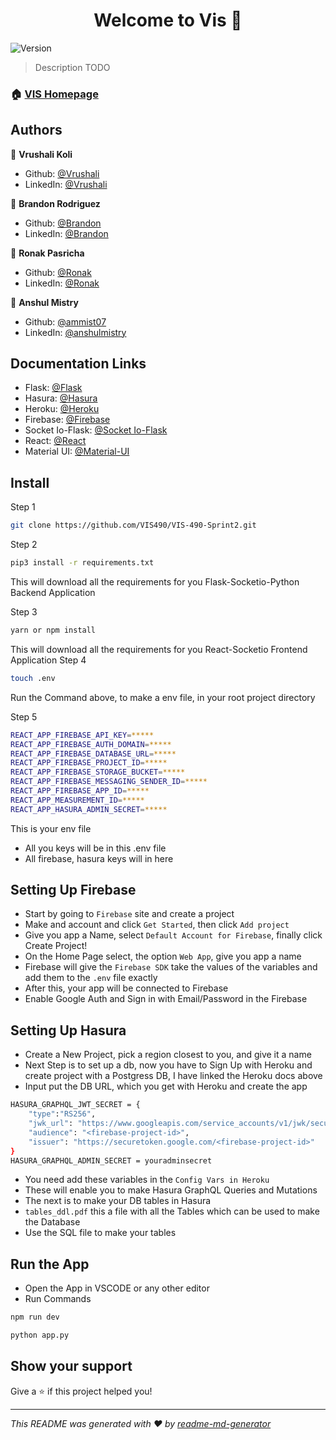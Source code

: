 <h1 align="center">Welcome to Vis 👋</h1>
<p>
  <img alt="Version" src="https://img.shields.io/badge/version-0.1.0-blue.svg?cacheSeconds=2592000" />
</p>

> Description TODO

### 🏠 [VIS Homepage](https://still-ravine-46486.herokuapp.com)


## Authors

👤 **Vrushali Koli**
* Github: [@Vrushali](https://github.com/vkoli)
* LinkedIn: [@Vrushali](https://www.linkedin.com/in/vk801/)

👤 **Brandon Rodriguez**
* Github: [@Brandon](https://github.com/brandonRodriguez24)
* LinkedIn: [@Brandon](https://www.linkedin.com/in/brandon-rodriguez-5a2274201/)

👤 **Ronak Pasricha**
* Github: [@Ronak](https://github.com/rpasricha45)
* LinkedIn: [@Ronak](https://www.linkedin.com/in/ronak-pasricha/)

👤 **Anshul Mistry**
* Github: [@ammist07](https://github.com/ammist07)
* LinkedIn: [@anshulmistry](https://linkedin.com/in/anshulmistry)

## Documentation Links
* Flask: [@Flask](https://flask.palletsprojects.com/en/1.1.x/api/)
* Hasura: [@Hasura](https://hasura.io/docs/1.0/graphql/core/index.html)
* Heroku: [@Heroku](https://devcenter.heroku.com/categories/reference)
* Firebase: [@Firebase](https://firebase.google.com/?gclid=Cj0KCQiA5bz-BRD-ARIsABjT4njI9dq7z4jlUh2PmOfhRvgbUAg34I1UE9ioHimnHi-azTR8xpbGGkUaAk86EALw_wcB)
* Socket Io-Flask: [@Socket Io-Flask](https://flask-socketio.readthedocs.io/en/latest/)
* React: [@React](https://reactjs.org/docs/getting-started.html)
* Material UI: [@Material-UI](https://material-ui.com)

## Install
Step 1
```sh
git clone https://github.com/VIS490/VIS-490-Sprint2.git
```
Step 2
```sh
pip3 install -r requirements.txt
```
This will download all the requirements for you Flask-Socketio-Python Backend Application

Step 3
```sh
yarn or npm install
```
This will download all the requirements for you React-Socketio Frontend Application
Step 4
```sh
touch .env
```
Run the Command above, to make a env file, in your root project directory

Step 5
```sh
REACT_APP_FIREBASE_API_KEY=*****
REACT_APP_FIREBASE_AUTH_DOMAIN=*****
REACT_APP_FIREBASE_DATABASE_URL=*****
REACT_APP_FIREBASE_PROJECT_ID=*****
REACT_APP_FIREBASE_STORAGE_BUCKET=*****
REACT_APP_FIREBASE_MESSAGING_SENDER_ID=*****
REACT_APP_FIREBASE_APP_ID=*****
REACT_APP_MEASUREMENT_ID=*****
REACT_APP_HASURA_ADMIN_SECRET=*****
```
This is your env file
- All you keys will be in this .env file
- All firebase, hasura keys will in here

## Setting Up Firebase
- Start by going to ``Firebase`` site and create a project
- Make and account and click ``Get Started``, then click ``Add project``
- Give you app a Name, select ``Default Account for Firebase``, finally click Create Project!
- On the Home Page select, the option ``Web App``, give you app a name
- Firebase will give the ``Firebase SDK`` take the values of the variables and add them to the ``.env`` file exactly
- After this, your app will be connected to Firebase
- Enable Google Auth and Sign in with Email/Password in the Firebase
## Setting Up Hasura
- Create a New Project, pick a region closest to you, and give it a name
- Next Step is to set up a db, now you have to Sign Up with Heroku and create project with a Postgress DB, I have linked the Heroku docs above
- Input put the DB URL, which you get with Heroku and create the app
```sh
HASURA_GRAPHQL_JWT_SECRET = {
    "type":"RS256",
    "jwk_url": "https://www.googleapis.com/service_accounts/v1/jwk/securetoken@system.gserviceaccount.com",
    "audience": "<firebase-project-id>",
    "issuer": "https://securetoken.google.com/<firebase-project-id>"
}
HASURA_GRAPHQL_ADMIN_SECRET = youradminsecret
```
- You need add these variables in the ``Config Vars in Heroku``
- These will enable you to make Hasura GraphQL Queries and Mutations
- The next is to make your DB tables in Hasura
- ``tables_ddl.pdf`` this a file with all the Tables which can be used to make the Database
- Use the SQL file to make your tables
## Run the App
- Open the App in VSCODE or any other editor
- Run Commands
```sh
npm run dev 
```
```sh
python app.py
```
## Show your support

Give a ⭐️ if this project helped you!

***
_This README was generated with ❤️ by [readme-md-generator](https://github.com/kefranabg/readme-md-generator)_